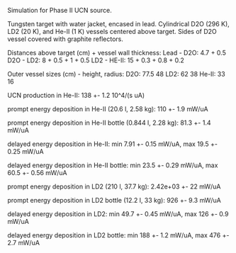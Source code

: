 Simulation for Phase II UCN source.

Tungsten target with water jacket, encased in lead.
Cylindrical D2O (296 K), LD2 (20 K), and He-II (1 K) vessels centered above target.
Sides of D2O vessel covered with graphite reflectors.

Distances above target (cm) + vessel wall thickness:
Lead - D2O: 4.7 + 0.5
D2O - LD2: 8 + 0.5 + 1 + 0.5
LD2 - HE-II: 15 + 0.3 + 0.8 + 0.2

Outer vessel sizes (cm) - height, radius:
D2O: 77.5 48
LD2: 62 38
He-II: 33 16

UCN production in He-II:
138 +- 1.2 10^4/(s uA)

prompt energy deposition in He-II (20.6 l, 2.58 kg):
110 +- 1.9 mW/uA

prompt energy deposition in He-II bottle (0.844 l, 2.28 kg):
81.3 +- 1.4 mW/uA

delayed energy deposition in He-II:
min 7.91 +- 0.15 mW/uA, max 19.5 +- 0.25 mW/uA

delayed energy deposition in He-II bottle:
min 23.5 +- 0.29 mW/uA, max 60.5 +- 0.56 mW/uA

prompt energy deposition in LD2 (210 l, 37.7 kg):
2.42e+03 +- 22 mW/uA

prompt energy deposition in LD2 bottle (12.2 l, 33 kg):
926 +- 9.3 mW/uA

delayed energy deposition in LD2:
min 49.7 +- 0.45 mW/uA, max 126 +- 0.9 mW/uA

delayed energy deposition in LD2 bottle:
min 188 +- 1.2 mW/uA, max 476 +- 2.7 mW/uA

